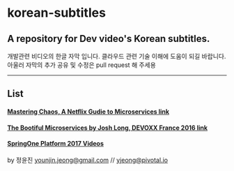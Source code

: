 # korean-subtitles
## A repository for Dev video's Korean subtitles. 

개발관련 비디오의 한글 자막 입니다. 
클라우드 관련 기술 이해에 도움이 되길 바랍니다.  아울러 자막의 추가 공유 및 수정은 pull request 해 주세용 

----
## List

#### [Mastering Chaos, A Netflix Gudie to Microservices link](https://www.youtube.com/watch?v=CZ3wIuvmHeM)
#### [The Bootiful Microservices by Josh Long, DEVOXX France 2016 link](https://www.youtube.com/watch?v=rqQOSG0DWPY&t=8s)
#### [SpringOne Platform 2017 Videos](http://springoneplatform.io/)













by 정윤진 
younjin.jeong@gmail.com // yjeong@pivotal.io 
